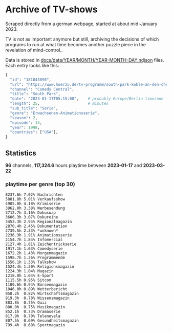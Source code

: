# Archive of TV-shows

Scraped directly from a german webpage, started at about mid-January 2023.

TV is not as important anymore but still, archiving the decisions of which programs to run at what time
becomes another puzzle piece in the revelation of mind-control.. 

Data is stored in [docs/data/YEAR/MONTH/YEAR-MONTH-DAY.ndjson](docs/data/) files. 
Each entry looks like this:

```python
{
  "id": "181043890", 
  "url": "https://www.hoerzu.de/tv-programm/south-park-kohle-an-den-chefkoch/bid_181043890/", 
  "channel": "Comedy Central", 
  "title": "South Park", 
  "date": "2023-01-17T05:15:00",    # probably Europe/Berlin timezone 
  "length": 25,                     # minutes 
  "sub_title": "Serie", 
  "genre": "Erwachsenen-Animationsserie", 
  "season": 2, 
  "episode": 14, 
  "year": 1998, 
  "countries": ["USA"],
}
```

## Statistics

**96** channels, **117,324.6** hours playtime between **2023-01-17** and **2023-03-22**


### playtime per genre (top 30)

    8237.6h 7.02% Nachrichten
    5881.8h 5.01% Verkaufsshow
    4905.0h 4.18% Krimiserie
    3962.0h 3.38% Werbesendung
    3712.7h 3.16% Dokusoap
    3606.3h 3.07% Dokureihe
    3453.3h 2.94% Regionalmagazin
    2870.4h 2.45% Dokumentation
    2739.5h 2.33% *unknown*
    2236.3h 1.91% Animationsserie
    2154.7h 1.84% Infomercial
    2127.4h 1.81% Zeichentrickserie
    1917.1h 1.63% Comedyserie
    1672.2h 1.43% Morgenmagazin
    1598.7h 1.36% Programmende
    1556.1h 1.33% Talkshow
    1524.4h 1.30% Religionsmagazin
    1224.3h 1.04% Magazin
    1218.0h 1.04% E-Sport
    1115.5h 0.95% Sitcom
    1100.6h 0.94% Börsenmagazin
    1046.0h 0.89% Wetterbericht
    958.2h  0.82% Wirtschaftsmagazin
    919.3h  0.78% Wissensmagazin
    883.8h  0.75% Quiz
    880.0h  0.75% Musikmagazin
    852.1h  0.73% Dramaserie
    817.9h  0.70% Telenovela
    807.5h  0.69% Gesundheitsmagazin
    799.4h  0.68% Sportmagazin
